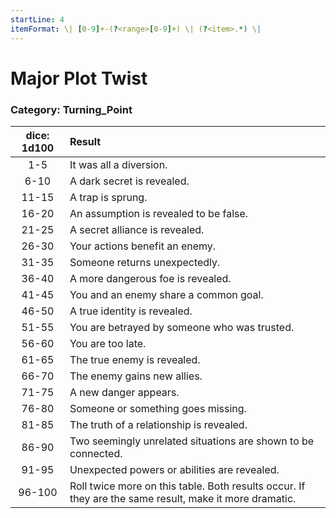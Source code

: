 ```yaml
---
startLine: 4
itemFormat: \| [0-9]+-(?<range>[0-9]+) \| (?<item>.*) \|
---
```

# Major Plot Twist
### Category: Turning_Point

| dice: 1d100 | Result |
|:----:|:-------|
| 1-5 | It was all a diversion. |
| 6-10 | A dark secret is revealed. |
| 11-15 | A trap is sprung. |
| 16-20 | An assumption is revealed to be false. |
| 21-25 | A secret alliance is revealed. |
| 26-30 | Your actions benefit an enemy. |
| 31-35 | Someone returns unexpectedly. |
| 36-40 | A more dangerous foe is revealed. |
| 41-45 | You and an enemy share a common goal. |
| 46-50 | A true identity is revealed. |
| 51-55 | You are betrayed by someone who was trusted. |
| 56-60 | You are too late. |
| 61-65 | The true enemy is revealed. |
| 66-70 | The enemy gains new allies. |
| 71-75 | A new danger appears. |
| 76-80 | Someone or something goes missing. |
| 81-85 | The truth of a relationship is revealed. |
| 86-90 | Two seemingly unrelated situations are shown to be connected. |
| 91-95 | Unexpected powers or abilities are revealed. |
| 96-100 | Roll twice more on this table. Both results occur. If they are the same result, make it more dramatic. |
